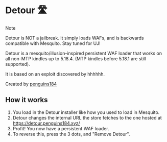 # Detour 🛣️

> [!NOTE]
> Detour is NOT a jailbreak. It simply loads WAFs, and is backwards compatible with Mesquito. Stay tuned for UJ!

Detour is a mesquito/illusion-inspired persistent WAF loader that works on all non-MTP kindles up to 5.18.4. (MTP kindles before 5.18.1 are still supported).

It is based on an exploit discovered by hhhhhh.

Created by [penguins184](https://ko-fi.com/penguins186)

## How it works

1. You load in the Detour installer like how you used to load in Mesquito.
2. Detour changes the internal URL the store fetches to the one hosted at https://detour.penguins184.xyz/
3. Profit! You now have a persistent WAF loader.
4. To reverse this, press the 3 dots, and "Remove Detour".

